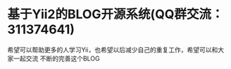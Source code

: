 基于Yii2的BLOG开源系统(QQ群交流：311374641)
===================================

希望可以帮助更多的人学习Yii，也希望以后减少自己的重复工作，希望可以和大家一起交流
不断的完善这个BLOG
